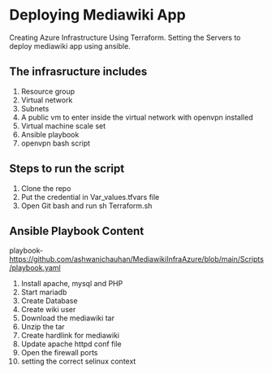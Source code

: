 
# Deploying Mediawiki App

Creating Azure Infrastructure Using Terraform. Setting the Servers
to deploy mediawiki app using ansible.










## The infrasructure includes


1) Resource group
2) Virtual network
3) Subnets
4) A public vm to enter inside the virtual network with openvpn installed
5) Virtual machine scale set
6) Ansible playbook
7) openvpn bash script 


## Steps to run the script
1) Clone the repo
2) Put the credential in Var_values.tfvars file
3) Open Git bash and run sh Terraform.sh
## Ansible Playbook Content
playbook- https://github.com/ashwanichauhan/MediawikiInfraAzure/blob/main/Scripts/playbook.yaml
1) Install apache, mysql and PHP
2) Start mariadb
3) Create Database
4) Create wiki user
5) Download the mediawiki tar
6) Unzip the tar
6) Create hardlink for mediawiki
7) Update apache httpd conf file
8) Open the firewall ports
9) setting the correct selinux context

